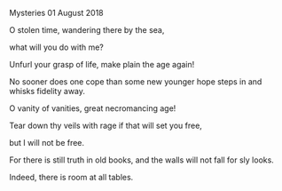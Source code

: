Mysteries
01 August 2018

O stolen time,
wandering there by the sea,

what will you do with me?

Unfurl your grasp of life,
make plain the age again!

No sooner does one cope
than some new younger hope
steps in and whisks fidelity away.

O vanity of vanities,
great necromancing age!

Tear down thy veils with rage
if that will set you free,

but I will not be free.

For there is still truth in old books,
and the walls will not fall for sly looks.

Indeed, there is room at all tables.
